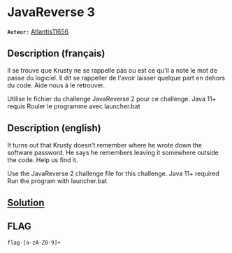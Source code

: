 # JavaReverse 3
**`Auteur:`** [Atlantis11656](https://github.com/MassinissaDjellouli)

## Description (français)
Il se trouve que Krusty ne se rappelle pas ou est ce qu'il a noté le mot de passe du logiciel. Il dit se rappeller de l'avoir laisser quelque part en dehors du code. Aide nous à le retrouver.

Utilise le fichier du challenge JavaReverse 2 pour ce challenge.
Java 11+ requis
Rouler le programme avec launcher.bat
## Description (english)
It turns out that Krusty doesn't remember where he wrote down the software password. He says he remembers leaving it somewhere outside the code. Help us find it.

Use the JavaReverse 2 challenge file for this challenge.
Java 11+ required
Run the program with launcher.bat
## [Solution](./Solution/WRITEUP.MD)
## FLAG
`flag-[a-zA-Z0-9]+`
